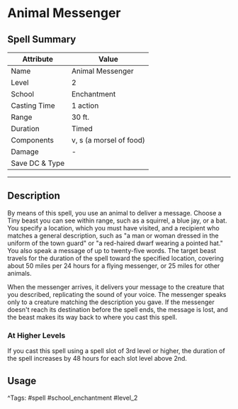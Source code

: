# Animal Messenger

## Spell Summary

| Attribute        | Value                  |
|------------------|------------------------|
| Name             | Animal Messenger                 |
| Level            | 2                |
| School           | Enchantment          |
| Casting Time     | 1 action              |
| Range            | 30 ft.            |
| Duration         | Timed             |
| Components       | v, s (a morsel of food)             |
| Damage           | -               |
| Save DC & Type   |              |

---

## Description

By means of this spell, you use an animal to deliver a message. Choose a Tiny beast you can see within range, such as a squirrel, a blue jay, or a bat. You specify a location, which you must have visited, and a recipient who matches a general description, such as "a man or woman dressed in the uniform of the town guard" or "a red-haired dwarf wearing a pointed hat." You also speak a message of up to twenty-five words. The target beast travels for the duration of the spell toward the specified location, covering about 50 miles per 24 hours for a flying messenger, or 25 miles for other animals.

When the messenger arrives, it delivers your message to the creature that you described, replicating the sound of your voice. The messenger speaks only to a creature matching the description you gave. If the messenger doesn't reach its destination before the spell ends, the message is lost, and the beast makes its way back to where you cast this spell.

### At Higher Levels
If you cast this spell using a spell slot of 3rd level or higher, the duration of the spell increases by 48 hours for each slot level above 2nd.

## Usage


^Tags: #spell #school_enchantment #level_2
